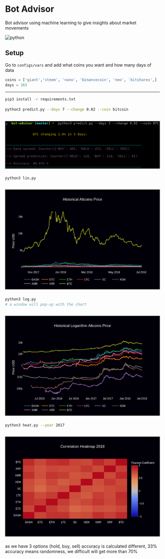 # Bot Advisor

Bot advisor using machine learning to give insights about market movements

![python](https://forthebadge.com/images/badges/made-with-python.svg "python")

## Setup

Go to `configs/vars` and add what coins you want and how many days of data
```python
coins = ['giant','steem', 'nano', 'binancecoin', 'neo', 'bitshares',]
days = 365
```
---
```sh
pip3 install -r requirements.txt

python3 predict.py --days 7 --change 0.02 --coin bitcoin
```
![predict](imgs/prediction.png "predict")
---
```sh
python3 lin.py
```
![lin](imgs/lin.png "linear")
---
```sh
python3 log.py
# a window will pop-up with the chart
```
![log](imgs/log.png "log")
---
```sh
python3 heat.py --year 2017
```
![heatmap](imgs/heatmap.png "heatmap")
---

as we have 3 options (hold, buy, sell) accuracy is calculated different, 33% accuracy means randomness, we difficult will get more than 70%
